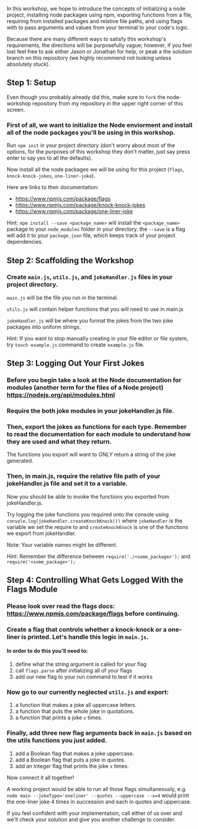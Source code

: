 
In this workshop, we hope to introduce the concepts of initializing a node project, installing node packages using npm, exporting functions from a file, requiring from installed packages and relative file paths, and using flags with to pass arguments and values from your terminal to your code's logic.

Because there are many different ways to satisfy this workshop's requirements, the directions will be purposefully vague; however, if you feel lost feel free to ask either Jason or Jonathan for help, or peak a the solution branch on this repository (we highly recommend not looking unless absolutely stuck).

## Step 1: Setup

Even though you probably already did this, make sure to `fork` the node-workshop repository from my repository in the upper right corner of this screen.

### First of all, we want to initialize the Node enviorment and install all of the node packages you'll be using in this workshop.

Run `npm init` in your project directory (don't worry about most of the options, for the purposes of this workshop they don't matter, just say press enter to say yes to all the defaults).

Now install all the node packages we will be using for this project (`flags`, `knock-knock-jokes`, `one-liner-joke`).

Here are links to their documentation:
* https://www.npmjs.com/package/flags
* https://www.npmjs.com/package/knock-knock-jokes
* https://www.npmjs.com/package/one-liner-joke

Hint: `npm install --save <package_name>` will install the `<package_name>` package to your `node_modules` folder in your directory. the `--save` is a flag will add it to your `package.json` file, which keeps track of your project dependencies.

## Step 2: Scaffolding the Workshop

### Create `main.js`, `utils.js`, and `jokeHandler.js` files in your project directory.

`main.js` will be the file you run in the terminal.

`utils.js` will contain helper functions that you will need to use in main.js

`jokeHandler.js` will be where you format the jokes from the two joke packages into uniform strings.

Hint: If you want to stop manually creating in your file editor or file system, try `touch example.js` command to create `example.js` file.

## Step 3: Logging Out Your First Jokes

### Before you begin take a look at the Node documentation for modules (another term for the files of a Node project) https://nodejs.org/api/modules.html

### Require the both joke modules in your jokeHandler.js file.

### Then, export the jokes as functions for each type. Remember to read the documentation for each module to understand how they are used and what they return.

The functions you export will want to _ONLY_ return a string of the joke generated.

### Then, in main.js, require the relative file path of your jokeHandler.js file and set it to a variable.

Now you should be able to invoke the functions you exported from jokeHandler.js. 

Try logging the joke functions you required onto the console using `console.log(jokeHandler.createKnockKnock())` where `jokeHandler` is the variable we set the require to and `createKnockKnock` is one of the functions we export from jokeHandler. 

Note: Your variable names might be different.

Hint: Remember the difference between `require('./<some_package>');` and `require('<some_package>');`

## Step 4: Controlling What Gets Logged With the Flags Module

### Please look over read the flags docs: https://www.npmjs.com/package/flags before continuing.

### Create a flag that controls whether a knock-knock or a one-liner is printed. Let's handle this logic in `main.js`.

#### In order to do this you'll need to:
1. define what the string argument is called for your flag
2. call `flags.parse` after initializing all of your flags
3. add our new flag to your run command to test if it works

### Now go to our currently neglected `utils.js` and export:
1. a function that makes a joke all uppercase letters.
2. a function that puts the whole joke in quotations.
3. a function that prints a joke `x` times.

### Finally, add three new flag arguments back in `main.js` based on the utils functions you just added.
1. add a Boolean flag that makes a joke uppercase.
2. add a Boolean flag that puts a joke in quotes.
3. add an Integer flag that prints the joke `x` times.

Now connect it all together!

A working project would be able to run all those flags simultaneously, e.g. `node main --jokeType='oneliner' --quotes --uppercase --x=4` would print the one-liner joke 4 times in succession and each in quotes and uppercase.

If you feel confident with your implementation, call either of us over and we'll check your solution and give you another  challenge to consider.
